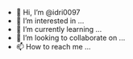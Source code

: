 - 👋 Hi, I’m @idri0097
- 👀 I’m interested in ...
- 🌱 I’m currently learning ...
- 💞️ I’m looking to collaborate on ...
- 📫 How to reach me ...

<!---
idri0097/idri0097 is a ✨ special ✨ repository because its `README.md` (this file) appears on your GitHub profile.
You can click the Preview link to take a look at your com 

ibrahim er flot og isack
